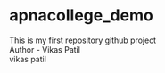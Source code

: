 # apnacollege_demo
This is my first repository github project 
<br>
Author - Vikas Patil
<br>
vikas patil
